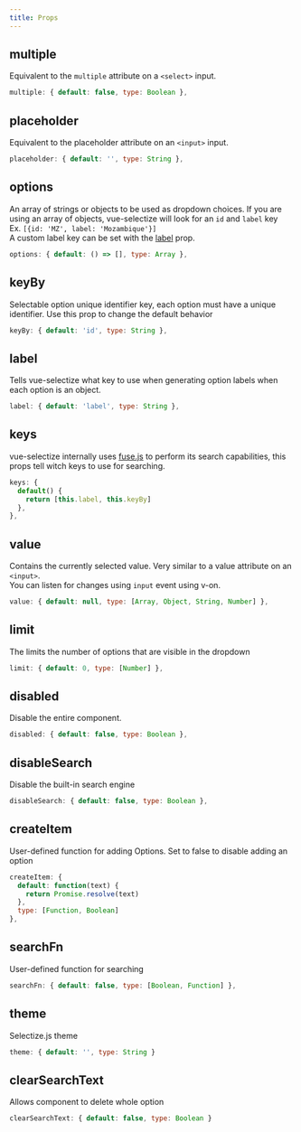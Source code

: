 ```yaml
---
title: Props
---
```


## multiple

Equivalent to the `multiple` attribute on a `<select>` input.

```js
multiple: { default: false, type: Boolean },
```

## placeholder

Equivalent to the placeholder attribute on an `<input>` input.

```js
placeholder: { default: '', type: String },
```

## options

An array of strings or objects to be used as dropdown choices.
If you are using an array of objects, vue-selectize will look for an `id` and `label` key  
Ex. `[{id: 'MZ', label: 'Mozambique'}]`    
A custom label key can be set with the [label](#label) prop.

```js
options: { default: () => [], type: Array },
```

## keyBy

Selectable option unique identifier key, each option must have a unique identifier.
Use this prop to change the default behavior

```js
keyBy: { default: 'id', type: String },
```

## label

Tells vue-selectize what key to use when generating option labels when each option
is an object.

```js
label: { default: 'label', type: String },
```

## keys

vue-selectize internally uses [fuse.js](https://fusejs.io/examples.html#search-object-array) to perform its search capabilities, this props tell witch keys to use for searching.

```js
keys: {
  default() {
    return [this.label, this.keyBy]
  },
},
```

## value

Contains the currently selected value. Very similar to a value attribute on an `<input>`.  
You can listen for changes using `input` event using v-on.

```js
value: { default: null, type: [Array, Object, String, Number] },
```

## limit

The limits the number of options that are visible in the dropdown

```js
limit: { default: 0, type: [Number] },
```

## disabled

Disable the entire component.

```js
disabled: { default: false, type: Boolean },
```

## disableSearch

Disable the built-in search engine

```js
disableSearch: { default: false, type: Boolean },
```

## createItem

User-defined function for adding Options. Set to false to disable adding an option

```js
createItem: {
  default: function(text) {
    return Promise.resolve(text)
  },
  type: [Function, Boolean]
},
```

## searchFn

User-defined function for searching

```js
searchFn: { default: false, type: [Boolean, Function] },
```

## theme

Selectize.js theme

```js
theme: { default: '', type: String }
```

## clearSearchText

Allows component to delete whole option

```js
clearSearchText: { default: false, type: Boolean }
```